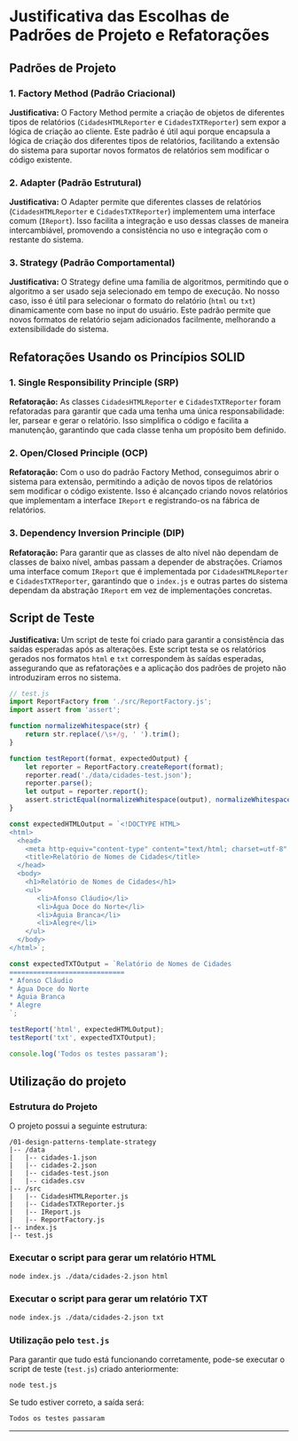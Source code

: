 # Justificativa das Escolhas de Padrões de Projeto e Refatorações

## Padrões de Projeto

### 1. Factory Method (Padrão Criacional)

**Justificativa:**
O Factory Method permite a criação de objetos de diferentes tipos de relatórios (`CidadesHTMLReporter` e `CidadesTXTReporter`) sem expor a lógica de criação ao cliente. Este padrão é útil aqui porque encapsula a lógica de criação dos diferentes tipos de relatórios, facilitando a extensão do sistema para suportar novos formatos de relatórios sem modificar o código existente.

### 2. Adapter (Padrão Estrutural)

**Justificativa:**
O Adapter permite que diferentes classes de relatórios (`CidadesHTMLReporter` e `CidadesTXTReporter`) implementem uma interface comum (`IReport`). Isso facilita a integração e uso dessas classes de maneira intercambiável, promovendo a consistência no uso e integração com o restante do sistema.

### 3. Strategy (Padrão Comportamental)

**Justificativa:**
O Strategy define uma família de algoritmos, permitindo que o algoritmo a ser usado seja selecionado em tempo de execução. No nosso caso, isso é útil para selecionar o formato do relatório (`html` ou `txt`) dinamicamente com base no input do usuário. Este padrão permite que novos formatos de relatório sejam adicionados facilmente, melhorando a extensibilidade do sistema.

## Refatorações Usando os Princípios SOLID

### 1. Single Responsibility Principle (SRP)

**Refatoração:**
As classes `CidadesHTMLReporter` e `CidadesTXTReporter` foram refatoradas para garantir que cada uma tenha uma única responsabilidade: ler, parsear e gerar o relatório. Isso simplifica o código e facilita a manutenção, garantindo que cada classe tenha um propósito bem definido.

### 2. Open/Closed Principle (OCP)

**Refatoração:**
Com o uso do padrão Factory Method, conseguimos abrir o sistema para extensão, permitindo a adição de novos tipos de relatórios sem modificar o código existente. Isso é alcançado criando novos relatórios que implementam a interface `IReport` e registrando-os na fábrica de relatórios.

### 3. Dependency Inversion Principle (DIP)

**Refatoração:**
Para garantir que as classes de alto nível não dependam de classes de baixo nível, ambas passam a depender de abstrações. Criamos uma interface comum `IReport` que é implementada por `CidadesHTMLReporter` e `CidadesTXTReporter`, garantindo que o `index.js` e outras partes do sistema dependam da abstração `IReport` em vez de implementações concretas.

## Script de Teste

**Justificativa:**
Um script de teste foi criado para garantir a consistência das saídas esperadas após as alterações. Este script testa se os relatórios gerados nos formatos `html` e `txt` correspondem às saídas esperadas, assegurando que as refatorações e a aplicação dos padrões de projeto não introduziram erros no sistema.

```js
// test.js
import ReportFactory from './src/ReportFactory.js';
import assert from 'assert';

function normalizeWhitespace(str) {
    return str.replace(/\s+/g, ' ').trim();
}

function testReport(format, expectedOutput) {
    let reporter = ReportFactory.createReport(format);
    reporter.read('./data/cidades-test.json');
    reporter.parse();
    let output = reporter.report();
    assert.strictEqual(normalizeWhitespace(output), normalizeWhitespace(expectedOutput));
}

const expectedHTMLOutput = `<!DOCTYPE HTML>
<html>
  <head>
    <meta http-equiv="content-type" content="text/html; charset=utf-8" />
    <title>Relatório de Nomes de Cidades</title>
  </head>
  <body>
    <h1>Relatório de Nomes de Cidades</h1>
    <ul>
       <li>Afonso Cláudio</li>
       <li>Água Doce do Norte</li>
       <li>Águia Branca</li>
       <li>Alegre</li>
    </ul>
  </body>
</html>`;

const expectedTXTOutput = `Relatório de Nomes de Cidades
=============================
* Afonso Cláudio
* Água Doce do Norte
* Águia Branca
* Alegre
`;

testReport('html', expectedHTMLOutput);
testReport('txt', expectedTXTOutput);

console.log('Todos os testes passaram');
```
## Utilização do projeto

### Estrutura do Projeto

O projeto possui a seguinte estrutura:

```
/01-design-patterns-template-strategy
|-- /data
|   |-- cidades-1.json
|   |-- cidades-2.json
|   |-- cidades-test.json
|   |-- cidades.csv
|-- /src
|   |-- CidadesHTMLReporter.js
|   |-- CidadesTXTReporter.js
|   |-- IReport.js
|   |-- ReportFactory.js
|-- index.js
|-- test.js
```

### Executar o script para gerar um relatório HTML

```bash
node index.js ./data/cidades-2.json html
```

### Executar o script para gerar um relatório TXT

```bash
node index.js ./data/cidades-2.json txt
```

### Utilização pelo `test.js`

Para garantir que tudo está funcionando corretamente, pode-se executar o script de teste (`test.js`) criado anteriormente:

```bash
node test.js
```

Se tudo estiver correto, a saída será:

```bash
Todos os testes passaram
```

---

